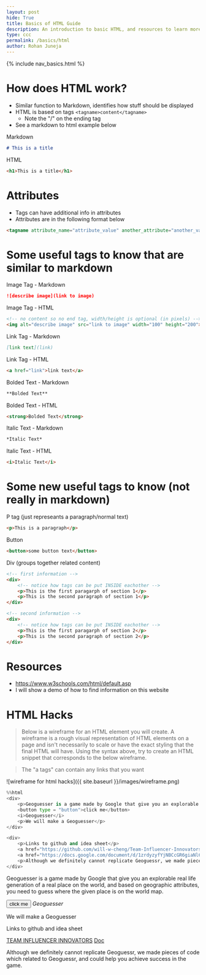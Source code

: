 ```yaml
---
layout: post
hide: True
title: Basics of HTML Guide
description: An introduction to basic HTML, and resources to learn more.
type: ccc
permalink: /basics/html
author: Rohan Juneja
---
```


{% include nav_basics.html %}


# How does HTML work?
- Similar function to Markdown, identifies how stuff should be displayed
- HTML is based on tags `<tagname>content</tagname>`
  - Note the "/" on the ending tag
- See a markdown to html example below

Markdown
```md
# This is a title
```
HTML
```html
<h1>This is a title</h1>
```

# Attributes
- Tags can have additional info in attributes
- Attributes are in the following format below

```html
<tagname attribute_name="attribute_value" another_attribute="another_value"></tagname>
```

# Some useful tags to know that are similar to markdown
Image Tag - Markdown

```md
![describe image](link to image)
```

Image Tag - HTML

```html
<!-- no content so no end tag, width/height is optional (in pixels) -->
<img alt="describe image" src="link to image" width="100" height="200">
```

Link Tag - Markdown

```md
[link text](link)
```

Link Tag - HTML

```html
<a href="link">link text</a>
```

Bolded Text - Markdown

```md
**Bolded Text**
```

Bolded Text - HTML

```md
<strong>Bolded Text</strong>
```

Italic Text - Markdown

```md
*Italic Text*
```

Italic Text - HTML

```md
<i>Italic Text</i>
```

# Some new useful tags to know (not really in markdown)
P tag (just represeants a paragraph/normal text)

```html
<p>This is a paragraph</p>
```

Button

```html
<button>some button text</button>
```

Div (groups together related content)

```html
<!-- first information -->
<div>
    <!-- notice how tags can be put INSIDE eachother -->
    <p>This is the first paragarph of section 1</p>
    <p>This is the second paragraph of section 1</p>
</div>

<!-- second information -->
<div>
    <!-- notice how tags can be put INSIDE eachother -->
    <p>This is the first paragarph of section 2</p>
    <p>This is the second paragraph of section 2</p>
</div>
```



# Resources
- https://www.w3schools.com/html/default.asp
- I will show a demo of how to find information on this website

# HTML Hacks
> Below is a wireframe for an HTML element you will create. A wireframe is a rough visual representation of HTML elements on a page and isn't necessarily to scale or have the exact styling that the final HTML will have. Using the syntax above, try to create an HTML snippet that corresponds to the below wireframe.

> The "a tags" can contain any links that you want

![wireframe for html hacks]({{ site.baseurl }}/images/wireframe.png)


```python
%%html
<div>
    <p>Geoguesser is a game made by Google that give you an explorable real life generation of a real place on the world, and based on geographic attributes, you need to guess where the given place is on the world map.</p>
    <button type = "button">click me</button>
    <i>Geoguesser</i>
    <p>We will make a Geoguesser</p>
</div>

<div>
    <p>Links to github and idea sheet</p>
    <a href="https://github.com/will-w-cheng/Team-Influencer-Innovators">TEAM INFLUENCER INNOVATORS</a>
    <a href="https://docs.google.com/document/d/1zrdyzyfYjNBCcGR6giaNl64trvzqST6QLHkerMv3mzc/edit">Doc</a>
    <p>Although we definitely cannot replicate Geoguessr, we made pieces of code which related to Geoguessr, and could help you achieve success in the game.</p>
</div>
```


<div>
    <p>Geoguesser is a game made by Google that give you an explorable real life generation of a real place on the world, and based on geographic attributes, you need to guess where the given place is on the world map.</p>
    <button type = "button">click me</button>
    <i>Geoguesser</i>
    <p>We will make a Geoguesser</p>
</div>

<div>
    <p>Links to github and idea sheet</p>
    <a href="https://github.com/will-w-cheng/Team-Influencer-Innovators">TEAM INFLUENCER INNOVATORS</a>
    <a href="https://docs.google.com/document/d/1zrdyzyfYjNBCcGR6giaNl64trvzqST6QLHkerMv3mzc/edit">Doc</a>
    <p>Although we definitely cannot replicate Geoguessr, we made pieces of code which related to Geoguessr, and could help you achieve success in the game.</p>
</div>


